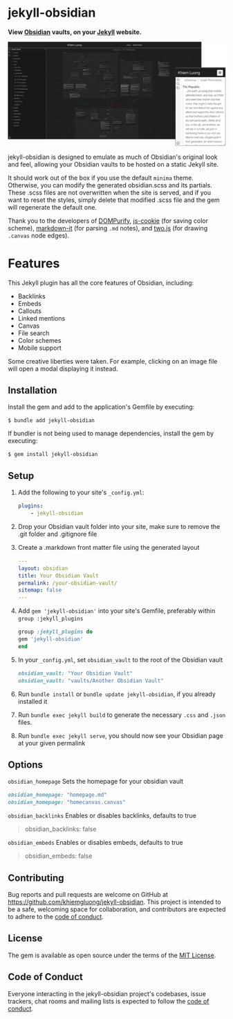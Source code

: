 # jekyll-obsidian

**View <a href="https://obsidian.md/" target="_blank">Obsidian</a> vaults, on your <a href="https://jekyllrb.com/" target="_blank">Jekyll</a> website.**

![jekyll-obsidian](./screenshots/jekyll-obsidian.png)

jekyll-obsidian is designed to emulate as much of Obsidian's original look and feel, allowing your Obsidian vaults to be hosted on a static Jekyll site.

It should work out of the box if you use the default `minima` theme. Otherwise, you can modify the generated obsidian.scss and its partials. These .scss files are not overwritten when the site is served, and if you want to reset the styles, simply delete that modified .scss file and the gem will regenerate the default one.

Thank you to the developers of <a href="https://github.com/cure53/DOMPurify" target="_blank">DOMPurify</a>, <a href="https://github.com/js-cookie/js-cookie" target="_blank">js-cookie</a> (for saving color scheme), <a href="https://github.com/markdown-it/markdown-it" target="_blank">markdown-it</a> (for parsing `.md` notes), and <a href="https://github.com/jonobr1/two.js" target="_blank">two.js</a> (for drawing `.canvas` node edges).

# Features
This Jekyll plugin has all the core features of Obsidian, including:
- Backlinks
- Embeds
- Callouts
- Linked mentions
- Canvas
- File search
- Color schemes
- Mobile support

Some creative liberties were taken. For example, clicking on an image file will open a modal displaying it instead.

## Installation

Install the gem and add to the application's Gemfile by executing:

    $ bundle add jekyll-obsidian

If bundler is not being used to manage dependencies, install the gem by executing:

    $ gem install jekyll-obsidian

## Setup

1. Add the following to your site's `_config.yml`:
    ```yml
    plugins:
        - jekyll-obsidian
    ```
2. Drop your Obsidian vault folder into your site, make sure to remove the .git folder and .gitignore file
3. Create a .markdown front matter file using the generated layout
    ```yml
    ---
    layout: obsidian
    title: Your Obsidian Vault
    permalink: /your-obsidian-vault/
    sitemap: false
    ---
    ```
4. Add `gem 'jekyll-obsidian'` into your site's Gemfile, preferably within `group :jekyll_plugins`
    ```ruby
    group :jekyll_plugins do
    gem 'jekyll-obsidian'
    end
    ```

5. In your `_config.yml`, set `obsidian_vault` to the root of the Obsidian vault
    ```ruby
    obsidian_vault: "Your Obsidian Vault"
    obsidian_vault: "vaults/Another Obsidian Vault"
    ```
6. Run `bundle install` or `bundle update jekyll-obsidian`, if you already installed it

7. Run `bundle exec jekyll build` to generate the necessary `.css` and `.json` files.

8. Run `bundle exec jekyll serve`, you should now see your Obsidian page at your given permalink

## Options
`obsidian_homepage`
Sets the homepage for your obsidian vault
```ruby
obsidian_homepage: "homepage.md"
obsidian_homepage: "homecanvas.canvas"
```

`obsidian_backlinks`
Enables or disables backlinks, defaults to true
> obsidian_backlinks: false

`obsidian_embeds`
Enables or disables embeds, defaults to true
> obsidian_embeds: false


## Contributing

Bug reports and pull requests are welcome on GitHub at https://github.com/khiemgluong/jekyll-obsidian. This project is intended to be a safe, welcoming space for collaboration, and contributors are expected to adhere to the [code of conduct](https://github.com/[USERNAME]/jekyll-obsidian/blob/main/CODE_OF_CONDUCT.md).

## License

The gem is available as open source under the terms of the [MIT License](https://opensource.org/licenses/MIT).

## Code of Conduct

Everyone interacting in the jekyll-obsidian project's codebases, issue trackers, chat rooms and mailing lists is expected to follow the [code of conduct](https://github.com/khiemgluong/jekyll-obsidian/blob/main/CODE_OF_CONDUCT.md).
